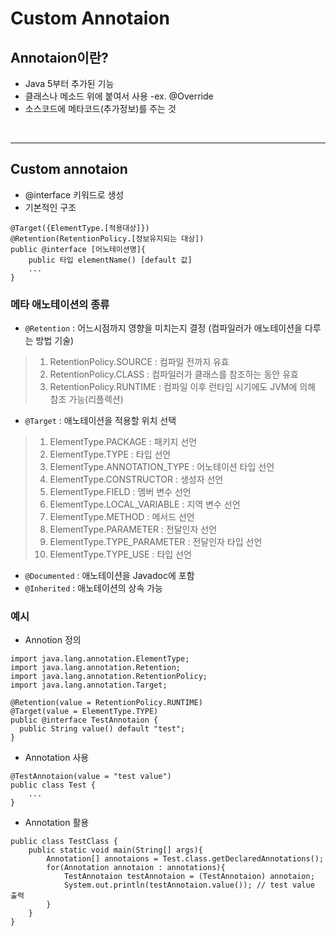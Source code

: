 # Custom Annotaion

## Annotaion이란?

* Java 5부터 추가된 기능
* 클래스나 메소드 위에 붙여서 사용 -ex. @Override
* 소스코드에 메타코드(추가정보)를 주는 것

<br>

<hr>

## Custom annotaion

* @interface 키워드로 생성
* 기본적인 구조

```
@Target({ElementType.[적용대상]})
@Retention(RetentionPolicy.[정보유지되는 대상])
public @interface [어노테이션명]{
    public 타입 elementName() [default 값]
    ...
}
```

### 메타 애노테이션의 종류

* `@Retention` : 어느시점까지 영향을 미치는지 결정 (컴파일러가 애노테이션을 다루는 방법 기술)
> 1. RetentionPolicy.SOURCE : 컴파일 전까지 유효
> 1. RetentionPolicy.CLASS : 컴파일러가 클래스를 참조하는 동안 유효
> 1. RetentionPolicy.RUNTIME : 컴파일 이후 런타임 시기에도 JVM에 의해 참조 가능(리플렉션)

* `@Target` : 애노테이션을 적용할 위치 선택
> 1. ElementType.PACKAGE : 패키지 선언
> 1. ElementType.TYPE : 타입 선언
> 1. ElementType.ANNOTATION_TYPE : 어노테이션 타입 선언
> 1. ElementType.CONSTRUCTOR : 생성자 선언
> 1. ElementType.FIELD : 멤버 변수 선언
> 1. ElementType.LOCAL_VARIABLE : 지역 변수 선언
> 1. ElementType.METHOD : 메서드 선언
> 1. ElementType.PARAMETER : 전달인자 선언
> 1. ElementType.TYPE_PARAMETER : 전달인자 타입 선언
> 1. ElementType.TYPE_USE : 타입 선언

* `@Documented` : 애노테이션을 Javadoc에 포함
* `@Inherited` : 애노테이션의 상속 가능

### 예시

* Annotion 정의

```
import java.lang.annotation.ElementType;
import java.lang.annotation.Retention;
import java.lang.annotation.RetentionPolicy;
import java.lang.annotation.Target;

@Retention(value = RetentionPolicy.RUNTIME)
@Target(value = ElementType.TYPE)
public @interface TestAnnotaion {
  public String value() default "test";
}
```

* Annotation 사용

```
@TestAnnotaion(value = "test value")
public class Test {
    ...
}
```

* Annotation 활용

```
public class TestClass {
    public static void main(String[] args){
        Annotation[] annotaions = Test.class.getDeclaredAnnotations();
        for(Annotation annotaion : annotations){
            TestAnnotaion testAnnotaion = (TestAnnotaion) annotaion;
            System.out.println(testAnnotaion.value()); // test value 출력
        }
    }
}
```
